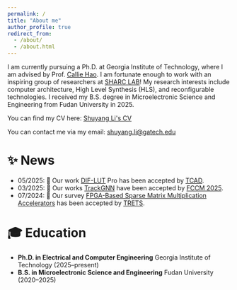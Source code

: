 ```yaml
---
permalink: /
title: "About me"
author_profile: true
redirect_from: 
  - /about/
  - /about.html
---
```


I am currently pursuing a Ph.D. at Georgia Institute of Technology, where I am advised by Prof. [Callie Hao](https://sites.gatech.edu/ece-callie/). I am fortunate enough to work with an inspiring group of researchers at [SHARC LAB](https://sharclab.ece.gatech.edu/)! My research interests include computer architecture, High Level Synthesis (HLS), and reconfigurable technologies. I received my B.S. degree in Microelectronic Science and Engineering from Fudan University in 2025.

You can find my CV here: [Shuyang Li's CV](../files/CV_sept2025.pdf)

You can contact me via my email: shuyang.li@gatech.edu

✨ News
======
- 05/2025: 🎉 Our work [DIF-LUT](https://ieeexplore.ieee.org/document/11023583) Pro has been accepted by [TCAD](https://ieeexplore.ieee.org/xpl/RecentIssue.jsp?punumber=43).
- 03/2025: 🎉 Our works [TrackGNN](https://ieeexplore.ieee.org/document/11008968) have been accepted by [FCCM 2025](https://www.fccm.org/).
- 07/2024: 🎉 Our survey [FPGA-Based Sparse Matrix Multiplication Accelerators](https://dl.acm.org/doi/10.1145/3687480) has been accepted by [TRETS](https://dl.acm.org/journal/trets).

🎓 Education
====
- **Ph.D. in Electrical and Computer Engineering**
  Georgia Institute of Technology (2025–present)
- **B.S. in Microelectronic Science and Engineering**
  Fudan University (2020–2025)
